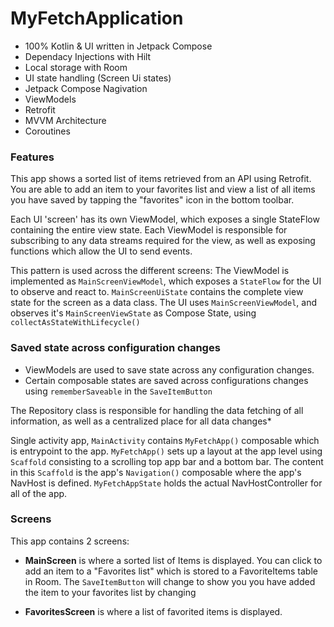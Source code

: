 # MyFetchApplication

- 100% Kotlin & UI written in Jetpack Compose 
- Dependacy Injections with Hilt 
- Local storage with Room
- UI state handling (Screen Ui states)
- Jetpack Compose Nagivation
- ViewModels
- Retrofit
- MVVM Architecture
- Coroutines

### Features
This app shows a sorted list of items retrieved from an API using Retrofit. You are able to add an item to your favorites list and view a list of all items you have saved by tapping the "favorites" icon in the bottom toolbar.

Each UI 'screen' has its own ViewModel, which exposes a single StateFlow containing the entire view state. 
Each ViewModel is responsible for subscribing to any data streams required for the view, as well as exposing functions which allow the UI to send events.

This pattern is used across the different screens: The ViewModel is implemented as `MainScreenViewModel`, which exposes a `StateFlow` for the UI to observe and react to. `MainScreenUiState` contains the complete view state for the screen as a data class. 
The UI uses `MainScreenViewModel`, and observes it's `MainScreenViewState` as Compose State, using `collectAsStateWithLifecycle()`

### Saved state across configuration changes
- ViewModels are used to save state across any configuration changes.
- Certain composable states are saved across configurations changes using `rememberSaveable` in the `SaveItemButton`


The Repository class is responsible for handling the data fetching of all information, as well as a centralized place for all data changes*

Single activity app, `MainActivity` contains `MyFetchApp()` composable which is entrypoint to the app. 
`MyFetchApp()` sets up a layout at the app level using  `Scaffold` consisting to a scrolling top app bar and a bottom bar. The content in this `Scaffold`
is the app's `Navigation()` composable where the app's NavHost is defined. `MyFetchAppState` holds the actual NavHostController for all of the app.





### Screens
This app contains 2 screens:
- __MainScreen__ is where a sorted list of Items is displayed. You can click to add an item to a "Favorites list" which is stored to a FavoriteItems table in Room. The `SaveItemButton` will change to show you you have added the item to your favorites list by changing 

- __FavoritesScreen__ is where a list of favorited items is displayed. 






